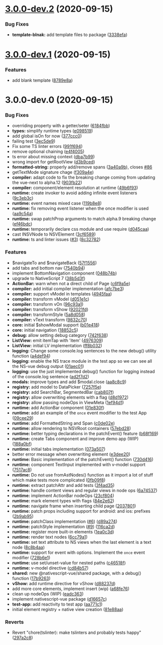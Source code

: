 # [3.0.0-dev.2](https://github.com/rigor789/nativescript-vue-next/compare/v3.0.0-dev.1...v3.0.0-dev.2) (2020-09-15)


### Bug Fixes

* **template-blnak:** add template files to package ([3338efa](https://github.com/rigor789/nativescript-vue-next/commit/3338efafa48e524f2f7afcdef603ce5e786a538a))



# [3.0.0-dev.1](https://github.com/rigor789/nativescript-vue-next/compare/v3.0.0-dev.0...v3.0.0-dev.1) (2020-09-15)


### Features

* add blank template ([8789e8a](https://github.com/rigor789/nativescript-vue-next/commit/8789e8ac24bc57ef83862926e2e891c2688223bf))



# 3.0.0-dev.0 (2020-09-15)


### Bug Fixes

* overriding property with a getter/seter ([6184fbb](https://github.com/rigor789/nativescript-vue-next/commit/6184fbb345b3fa10df0fa723e445320430daf2ba))
* **types:** simplify runtime types ([e098519](https://github.com/rigor789/nativescript-vue-next/commit/e098519028447736f45bd17572de8bbbed67e97a))
* add global isOn for now ([377ccc0](https://github.com/rigor789/nativescript-vue-next/commit/377ccc02360d5bb4a0dd011d914c92b916509781))
* failing test ([3ec5de9](https://github.com/rigor789/nativescript-vue-next/commit/3ec5de96278aab5ff45cddea02af98dd9256704d))
* Fix some TS linter errors ([991f694](https://github.com/rigor789/nativescript-vue-next/commit/991f6943dffc86563a961bf1440f82419a9fdf69))
* remove optional chaining ([e4f4005](https://github.com/rigor789/nativescript-vue-next/commit/e4f40053c89aed80f4031bd75ab6fe5aa26dcbc4))
* ts error about missing context ([dba7b99](https://github.com/rigor789/nativescript-vue-next/commit/dba7b99fca442c6374b4b205639357cd0a670f12))
* wrong import for getRootView ([d3b9ced](https://github.com/rigor789/nativescript-vue-next/commit/d3b9ced34e46c41bc8b8731c2670282e7476f05d))
* **formatted-string:** properly add/remove spans ([3a40a9b](https://github.com/rigor789/nativescript-vue-next/commit/3a40a9b00b9f86f45600480812b154e51a5f7895)), closes [#86](https://github.com/rigor789/nativescript-vue-next/issues/86)
* getTextMode signature chage ([f309a4e](https://github.com/rigor789/nativescript-vue-next/commit/f309a4e3cff824c483dd6a974064f2898a82f6bd))
* **compiler:** adapt code to fix the breaking change coming from updating the vue-next to alpha.12 ([903fb22](https://github.com/rigor789/nativescript-vue-next/commit/903fb22d77524d7c75d3ed693d6694f5a364f01b))
* **compiler:** component/element resolution at runtime ([49b6f93](https://github.com/rigor789/nativescript-vue-next/commit/49b6f93232f2c29a024b05b1fdf07412a7f53e27))
* **runtime:** create invoker to avoid adding infinite event listeners ([9c3eb3c](https://github.com/rigor789/nativescript-vue-next/commit/9c3eb3c7ac7723660d27c272ef995bdfce703272))
* **runtime:** event names mixed case ([119b8e8](https://github.com/rigor789/nativescript-vue-next/commit/119b8e8637d7e16c03bf13296b7ee1e34fa1471e))
* **runtime:** fix removing event listener when the once modifier is used ([aa9c54a](https://github.com/rigor789/nativescript-vue-next/commit/aa9c54a94a2176ec5f9fdbec2599cd82ce8688ac))
* **runtime:** swap patchProp arguments to match alpha.9 breaking change ([ef46bdc](https://github.com/rigor789/nativescript-vue-next/commit/ef46bdc842a7fc2ad6d019111904906d39d089d9))
* **runtime:** temporarily declare css module and use require ([d045caa](https://github.com/rigor789/nativescript-vue-next/commit/d045caa17afa2e6db55f0788d6100f83b10876b1))
* cast INSVNode to NSVElement ([3cf6589](https://github.com/rigor789/nativescript-vue-next/commit/3cf65891cbc02938ce257f262f1199cc6730aad9))
* **runtime:** ts and linter issues ([#3](https://github.com/rigor789/nativescript-vue-next/issues/3)) ([8c32782](https://github.com/rigor789/nativescript-vue-next/commit/8c3278291625bfd0f89d29eefa24cbef2c50adfb))


### Features

* $navigateTo and $navigateBack ([57f1556](https://github.com/rigor789/nativescript-vue-next/commit/57f1556e420ff03932a755af0bae70242165ed81))
* add tabs and bottom nav ([7540b94](https://github.com/rigor789/nativescript-vue-next/commit/7540b945981ed08c2dc26917581f782fcd62e1f1))
* implement BottomNavigation component ([048b74b](https://github.com/rigor789/nativescript-vue-next/commit/048b74ba57909508174430e17a1a5589afa06d67))
* upgrade to NativeScript 7 ([38b5d3f](https://github.com/rigor789/nativescript-vue-next/commit/38b5d3f1f18f43f0aa1ed104846c3ad0cfe7f8aa))
* **ActionBar:** warn when not a direct child of Page ([c6f9a5e](https://github.com/rigor789/nativescript-vue-next/commit/c6f9a5e56fde156a03b3ab4b06454faed5e0b518))
* **compiler:** add initial compiler implementation ([afc7be3](https://github.com/rigor789/nativescript-vue-next/commit/afc7be3f23245955903ae5749ffc84fbe76fb1da))
* **compiler:** support vModel in templates ([4945faa](https://github.com/rigor789/nativescript-vue-next/commit/4945faa436f1ebb1f0a2c0d785a068831ac56167))
* **compiler:** transform vModel ([d051e1c](https://github.com/rigor789/nativescript-vue-next/commit/d051e1c9707332345df4632fe03b1cdfea2fba52))
* **compiler:** transform vOn ([96c93a1](https://github.com/rigor789/nativescript-vue-next/commit/96c93a10e73e45bc5b84f04d19a1a596f179aeee))
* **compiler:** transform vShow ([92021fd](https://github.com/rigor789/nativescript-vue-next/commit/92021fd316c0b4c0550e3c108dac95080a45ef83))
* **compiler:** transformStyle ([5a8d058](https://github.com/rigor789/nativescript-vue-next/commit/5a8d0588530a5bcbc9cf482b02b0857fd16d24d0))
* **compiler:** vText transform ([9832c70](https://github.com/rigor789/nativescript-vue-next/commit/9832c70768965372cb819d90ce926acf27189c09))
* **core:** initial $showModal support ([b01e418](https://github.com/rigor789/nativescript-vue-next/commit/b01e418c035579109011228b1d5acdd5a8b14644))
* **core:** initial navigation ([18852c5](https://github.com/rigor789/nativescript-vue-next/commit/18852c5415032d7fba7641aec68c5fc37b1cb38b))
* **debug:** allow setting debug category ([742f638](https://github.com/rigor789/nativescript-vue-next/commit/742f63834232481385bd51258ae7188443ca77f4))
* **ListView:** emit itemTap with 'item' ([4976309](https://github.com/rigor789/nativescript-vue-next/commit/4976309378eb081cf70caa7272d3f23e3bbcef65))
* **ListView:** initial LV implementation ([ff8b032](https://github.com/rigor789/nativescript-vue-next/commit/ff8b032441e8ed2065a02f5f051bdc1eb427d083))
* **logging:** Change some console.log sentences to the new debug() utility function ([a4def94](https://github.com/rigor789/nativescript-vue-next/commit/a4def948af4439762be332b9a4d5069d4d8f93d0))
* **logging:** enable the NS trace module in the test app so we can see all the NS-vue debug output ([01aec01](https://github.com/rigor789/nativescript-vue-next/commit/01aec0123067885f3ed4a5a52c77322871d56d54))
* **logging:** use the just implemented debug() function for logging instead of the console.log sentence ([ad2f7d2](https://github.com/rigor789/nativescript-vue-next/commit/ad2f7d2f859dc2f37fdc472b79514a6bdf6aac52))
* **modals:** improve types and add $modal.close ([aa8c8c9](https://github.com/rigor789/nativescript-vue-next/commit/aa8c8c9fc25ff5fac7b0219e2784a490be65db48))
* **registry:** add model to DataPicker ([7257f5e](https://github.com/rigor789/nativescript-vue-next/commit/7257f5ee2008ae6b2917fbdd17f5d2e798625c3a))
* **registry:** add SearchBar, SegmentedBar ([cab807f](https://github.com/rigor789/nativescript-vue-next/commit/cab807fee83fd8bfcf93732ec214ff5dbd23a7e2))
* **registry:** allow overwriting elements with a flag ([d8d1972](https://github.com/rigor789/nativescript-vue-next/commit/d8d1972284cfa93fba7f5a381ccd362c05b03663))
* **registry:** allow passing nodeOps in ViewMeta ([1ef94d1](https://github.com/rigor789/nativescript-vue-next/commit/1ef94d1e2092726cd7cfd24fda9aaa694ebd621f))
* **runtime:** add ActionBar component ([01e830f](https://github.com/rigor789/nativescript-vue-next/commit/01e830f935ea9ebd18d43147a3cbc67ba4df2649))
* **runtime:** add an example of the `once` event modifier to the test App ([09cee29](https://github.com/rigor789/nativescript-vue-next/commit/09cee29e61e1976ac890492103246c5b7e0d5300))
* **runtime:** add FormattedString and Span ([c0de02e](https://github.com/rigor789/nativescript-vue-next/commit/c0de02e072e4cf58d8f4b1565e107e25a30dd193))
* **runtime:** allow rendering to NSVRoot containers ([57ebd28](https://github.com/rigor789/nativescript-vue-next/commit/57ebd28b9a148ecdbd0b24df52bd5e78f55bd37e))
* **runtime:** better typing declarations in the patchEvent() feature ([b68f169](https://github.com/rigor789/nativescript-vue-next/commit/b68f1696a419ff775e759b33611b79434d8cc2a7))
* **runtime:** create Tabs component and improve demo app (WIP) ([188a0bf](https://github.com/rigor789/nativescript-vue-next/commit/188a0bf929d1eb7e77b3934666e9af5c78a99d69))
* **runtime:** initial tabs implementation ([073a507](https://github.com/rigor789/nativescript-vue-next/commit/073a507da5cf27e56ccf497fa5455a4b92a01e53))
* better error message when overwriting element ([e3dee20](https://github.com/rigor789/nativescript-vue-next/commit/e3dee20f3c77743f23a90d62278fb69752805cb5))
* **runtime:** Basic implementation of the patchEvent() function ([730d416](https://github.com/rigor789/nativescript-vue-next/commit/730d416e20dcc109a0cd284cebcb94b2800f8426))
* **runtime:** component TextInput implemented with v-model support ([7517ac8](https://github.com/rigor789/nativescript-vue-next/commit/7517ac800d8345791d07cd3e67d1c6517cbc04e2))
* **runtime:** Do not use fromAstNodes() function as it import a lot of stuff which make tests more complicated ([0fb09f8](https://github.com/rigor789/nativescript-vue-next/commit/0fb09f8513844812c689d06dcba4bfbe7b93fecf))
* **runtime:** extract patchAttr and add tests ([3f4ad35](https://github.com/rigor789/nativescript-vue-next/commit/3f4ad3593899fef000d5c24381770642fd89256a))
* **runtime:** handle content views and regular views in node ops ([6a74537](https://github.com/rigor789/nativescript-vue-next/commit/6a7453710f7dbcc2bc1e3938b7067da38192d6a3))
* **runtime:** implement ActionBar nodeOps ([23cf804](https://github.com/rigor789/nativescript-vue-next/commit/23cf804456dbf9a1c78661974b576cfc3241737e))
* **runtime:** mark element types with flags ([84e2e62](https://github.com/rigor789/nativescript-vue-next/commit/84e2e626ba2dddfecc728bc8d63732d0d74b80e7))
* **runtime:** navigate frame when inserting child page ([2037801](https://github.com/rigor789/nativescript-vue-next/commit/2037801f10465741bb9b6e24eeaa96da88fc3ef6))
* **runtime:** patch props including support for android: and ios: prefixes ([2b9ab95](https://github.com/rigor789/nativescript-vue-next/commit/2b9ab95f814a9a483599d2d9c706b153295f5e04))
* **runtime:** patchClass implementation ([#6](https://github.com/rigor789/nativescript-vue-next/issues/6)) ([d89a274](https://github.com/rigor789/nativescript-vue-next/commit/d89a27424303700fc615a44820e29045ef4fef9e))
* **runtime:** patchStyle implementation ([#9](https://github.com/rigor789/nativescript-vue-next/issues/9)) ([116ca2d](https://github.com/rigor789/nativescript-vue-next/commit/116ca2d824698595831422b4dad1956999479265))
* **runtime:** register more built-in elements ([1ea0c3d](https://github.com/rigor789/nativescript-vue-next/commit/1ea0c3df1ca247aa2528341bbe99c68b86145a4a))
* **runtime:** render text nodes ([6cc79a1](https://github.com/rigor789/nativescript-vue-next/commit/6cc79a13177b52e2b75e61160c1443013673d9eb))
* **runtime:** set text attribute to NS views when the last element is a text node ([8c8b4aa](https://github.com/rigor789/nativescript-vue-next/commit/8c8b4aa1de6d8bcd0e33293f7728dc8001e7a660))
* **runtime:** support for event with options. Implement the `once` event modifier ([728b6e1](https://github.com/rigor789/nativescript-vue-next/commit/728b6e18fb20396c19f3e0b6019d47fd2aad6317))
* **runtime:** use set/unset-value for nested paths ([c46518f](https://github.com/rigor789/nativescript-vue-next/commit/c46518f70258039ef3f53820b7a071f62720e7c3))
* **runtime:** v-model directive ([cd84b57](https://github.com/rigor789/nativescript-vue-next/commit/cd84b57d7bee2f76924b785070b960db9351dcdc))
* **shared:** new @nativescript-vue/shared package, with a debug() function ([17b9263](https://github.com/rigor789/nativescript-vue-next/commit/17b92639cb5977c46a4ad62d5e728458e29eed13))
* **vShow:** add runtime directive for vShow ([d88237d](https://github.com/rigor789/nativescript-vue-next/commit/d88237d967588b95f44418e8eed09a33dc3d8be7))
* add more core elements, implement insert (wip) ([a68fe76](https://github.com/rigor789/nativescript-vue-next/commit/a68fe768f05bb9ad8efe0dd08178d2660df3bf8b))
* clean up nodeOps (WIP) ([eadc363](https://github.com/rigor789/nativescript-vue-next/commit/eadc363794ed1dd1898cd024bf0f8d70c9ce625a))
* implement nativescript-vue package ([d16657c](https://github.com/rigor789/nativescript-vue-next/commit/d16657cd5c758a9336b572482d1e775dc371f3fd))
* **test-app:** add reactivity to test app ([aa771c1](https://github.com/rigor789/nativescript-vue-next/commit/aa771c1d30ab0079ee699cfa28cac3b1b3a945ee))
* initial element registry + native view creation ([81e88aa](https://github.com/rigor789/nativescript-vue-next/commit/81e88aae9934ea884a25cbc3b9a353c255c044e3))


### Reverts

* Revert "chore(tslinter): make tslinters and probably tests happy" ([297a2c8](https://github.com/rigor789/nativescript-vue-next/commit/297a2c8c8f70485c4140c732cc4a245225fbdd8f))



